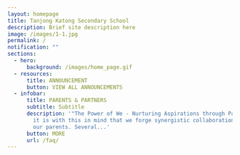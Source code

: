 ```yaml
---
layout: homepage
title: Tanjong Katong Secondary School
description: Brief site description here
image: /images/1-1.jpg
permalink: /
notification: ""
sections:
  - hero:
      background: /images/home_page.gif
  - resources:
      title: ANNOUNCEMENT
      button: VIEW ALL ANNOUNCEMENTS
  - infobar:
      title: PARENTS & PARTNERS
      subtitle: Subtitle
      description: '"The Power of We - Nurturing Aspirations through Partnerships" and
        it is with this in mind that we forge synergistic collaborations with
        our parents. Several...'
      button: MORE
      url: /faq/
---
```

